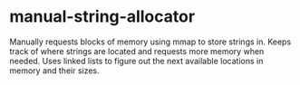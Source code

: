 # manual-string-allocator
Manually requests blocks of memory using mmap to store strings in.
Keeps track of where strings are located and requests more memory when needed. 
Uses linked lists to figure out the next available locations in memory and their sizes.
